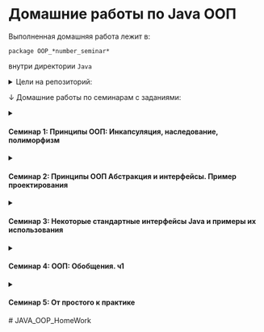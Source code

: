 # Домашние работы по Java ООП

Выполненная домашняя работа лежит в:

`package OOP_*number_seminar*`

внутри директории `Java`

<details><summary>Цели на репозиторий:</summary>
<p>
<!-- <b><u>✔️ Выполнить:</u></b> -->

✔️ Выполнить домашнюю работу 1 семинара
  
✔️ Выполнить домашнюю работу 2 семинара

✔️ Выполнить домашнюю работу 3 семинара
  
✔️ Выполнить домашнюю работу 4 семинара
  
✔️ Выполнить домашнюю работу 5 семинара
  
➖ Выполнить домашнюю работу 6 семинара
  
➖ Выполнить домашнюю работу 7 семинара

</p>
</details>


↓ Домашние работы по семинарам с заданиями:

<details><summary><h4>Семинар 1: Принципы ООП: Инкапсуляция, наследование, полиморфизм</h4></summary>

✔️ Добавить в класс Animal методы двигаться(toGo), летать(fly), плавать(swim).
Создать по два класса наследника Animal, умеющих летать, плавать, бегать.
В файле readme.md в репозитории github (или ему подобных) описать какие проблемы в таком проектировании Вы увидели,
там же написать возникшие при выполнении дз вопросы (если они есть).

</details>

<details><summary><h4>Семинар 2: Принципы ООП Абстракция и интерфейсы. Пример проектирования</h4></summary>

✔️ Создать класс Doctor. Создайте интерфейсы Runnable, Flyable, Swimmable. У интерфейсов должны быть
методы получения скорости заданного действия.
Добавьте наследников этим интерфейсам, но таким образом,
чтобы у каждого интерфейса было минимум по два наследника (при необходимости, добавьте в приложение новые классы)
У ветеринарной клиники добавьте методы получения всех бегающих, всех плавающих, всех говорящих и всех летающих и вообще всех животных.
Постарайтесь максимально логично переписать архитектуру проекта.

➖ *Факультативное задание (особенно java-разработчикам). Установить gradle. Добавить lombok в зависимости, и заменить геттеры и сеттеры на аннотации. Если сделаете это задание, скопируйте код проекта в проект gradle.

</details>

<details><summary><h4>Семинар 3: Некоторые стандартные интерфейсы Java и примеры их использования</h4></summary>

✔️ Создать сет компонентов, и сделать так, чтобы в нем не было 2 одинаковых. (Специально создать два одинаковых компонента в Main и попытаться их добавить в сет)
✔️ * Set<Component> result = new HashSet<>(components); (подсказка переопределить методы equals и hashCode).
✔️ Переписать compareTo так, чтобы если power лекарств равны, сравнение шло еще и по названиям компонентов лекарства

</details>

<details><summary><h4>Семинар 4: ООП: Обобщения. ч1</h4></summary>

✔️ Реализовать свой LinkedList с методами вставки в начало, конец списка, получения размера списка и получения элемента по индексу (можете добавить какие-то еще).

</details>

<details><summary><h4>Семинар 5: От простого к практике</h4></summary>

**Доработать справочник пользователей, для удаления. Поработать над проектом.(не обязательно, желательно для java-разработчиков)
Сделать сохранение в другом формате, например, не через запятую, а через точку с запятой, и разделителем - пустой строкой. Предусмотреть сохранение в старом формате. На ваше усмотрение (по вкусу), но что - то изменить надо.
Попробуйте создать систему логирования.
✔️ ИЛИ ВНЕСИТЕ СВОИ ИЗМЕНЕНИЯ В ПРОЕКТ, КОТОРЫЕ КАЖУТЬСЯ ЛОГИЧНЫМИ ВАМ.

****Создать калькулятор для работы с рациональными и комплексными числами, организовать меню, добавив в него систему логирования

✔️ Добавил сохранение данных в другом формате, для этого:
• Добавил в класс UserMapper новое поле: separator, и изменил констукторы и методы для преобразования данных
• Изменил класс DBConnector, заменил все статичексие методы на обычные, так как появилась необходимость сохранения данных в разных форматах и разных "БД". Добавил в него поле operation, и возможность создания экземпляров класса DBConnector при помощи уже существующих файловых операций. (впоследствии убрал)
• Изменил конструкторы класса UserRepository
✔️ Добавил удаление данных из БД, для этого:
• Реализовал в классе UserRepository соотв. метод из интерфейса
• Добавил в класс UserView поведение при команде DELETE
✔️ Перенес в класс UserRepository и интерфейс GBRepository методы DAO (в метод write добавил поведение из метода saveAll, метод readAll для наглядности оставил как есть)

</details>
# JAVA_OOP_HomeWork